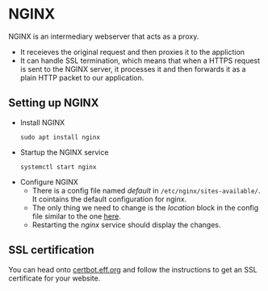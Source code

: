 # NGINX

NGINX is an intermediary webserver that acts as a proxy. 
* It receieves the original request and then proxies it to the appliction
* It can handle SSL termination, which means that when a HTTPS request is sent to the NGINX server, it processes it and then forwards it as a plain HTTP packet to our application.

## Setting up NGINX

* Install NGINX
    ```
    sudo apt install nginx
    ```
* Startup the NGINX service
    ```
    systemctl start nginx
    ```
* Configure NGINX
    * There is a config file named _default_ in `/etc/nginx/sites-available/`. It cointains the default configuration for nginx. 
    * The only thing we need to change is the _location_ block in the config file similar to the one [here](https://github.com/masif2002/fastapi/blob/master/nginx).
    * Restarting the _nginx_ service should display the changes.

## SSL certification
You can head onto [certbot.eff.org](https://certbot.eff.org/) and follow the instructions to get an SSL certificate for your website.